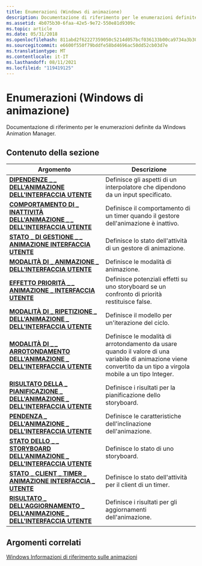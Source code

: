 ```yaml
---
title: Enumerazioni (Windows di animazione)
description: Documentazione di riferimento per le enumerazioni definite da Windows Animation Manager.
ms.assetid: 4b075b30-6faa-42e5-9e72-550e81d9309c
ms.topic: article
ms.date: 05/31/2018
ms.openlocfilehash: 811abd2f62227359050c5214d057bcf036133b00ca9734a3b30b1f9c8f985aed
ms.sourcegitcommit: e6600f550f79bddfe58bd4696ac50dd52cb03d7e
ms.translationtype: MT
ms.contentlocale: it-IT
ms.lasthandoff: 08/11/2021
ms.locfileid: "119419125"
---
```

# <a name="enumerations-windows-animation-reference"></a>Enumerazioni (Windows di animazione)

Documentazione di riferimento per le enumerazioni definite da Windows Animation Manager.

## <a name="in-this-section"></a>Contenuto della sezione



| Argomento                                                                                       | Descrizione                                                                                                                                          |
|---------------------------------------------------------------------------------------------|------------------------------------------------------------------------------------------------------------------------------------------------------|
| [**DIPENDENZE \_ \_ DELL'ANIMAZIONE DELL'INTERFACCIA UTENTE**](/windows/win32/api/uianimation/ne-uianimation-ui_animation_dependencies)<br/>                 | Definisce gli aspetti di un interpolatore che dipendono da un input specificato.<br/>                                                                         |
| [**COMPORTAMENTO DI \_ INATTIVITÀ DELL'ANIMAZIONE \_ \_ DELL'INTERFACCIA UTENTE**](/windows/win32/api/uianimation/ne-uianimation-ui_animation_idle_behavior)<br/>              | Definisce il comportamento di un timer quando il gestore dell'animazione è inattivo.<br/>                                                                       |
| [**STATO \_ DI GESTIONE \_ \_ ANIMAZIONE INTERFACCIA UTENTE**](/windows/win32/api/uianimation/ne-uianimation-ui_animation_manager_status)<br/>            | Definisce lo stato dell'attività di un gestore di animazione.<br/>                                                                                      |
| [**MODALITÀ DI \_ ANIMAZIONE \_ DELL'INTERFACCIA UTENTE**](/windows/win32/api/uianimation/ne-uianimation-ui_animation_mode)<br/>                                 | Definisce le modalità di animazione.<br/>                                                                                                                  |
| [**EFFETTO PRIORITÀ \_ \_ ANIMAZIONE \_ INTERFACCIA UTENTE**](/windows/win32/api/uianimation/ne-uianimation-ui_animation_priority_effect)<br/>          | Definisce potenziali effetti su uno storyboard se un confronto di priorità restituisce false.<br/>                                                         |
| [**MODALITÀ DI \_ RIPETIZIONE \_ DELL'ANIMAZIONE \_ DELL'INTERFACCIA UTENTE**](/windows/win32/api/uianimation/ne-uianimation-ui_animation_repeat_mode)<br/>                  | Definisce il modello per un'iterazione del ciclo.<br/>                                                                                                 |
| [**MODALITÀ DI \_ \_ ARROTONDAMENTO DELL'ANIMAZIONE \_ DELL'INTERFACCIA UTENTE**](/windows/win32/api/uianimation/ne-uianimation-ui_animation_rounding_mode)<br/>              | Definisce le modalità di arrotondamento da usare quando il valore di una variabile di animazione viene convertito da un tipo a virgola mobile a un tipo Integer.<br/> |
| [**RISULTATO DELLA \_ PIANIFICAZIONE \_ DELL'ANIMAZIONE \_ DELL'INTERFACCIA UTENTE**](/windows/win32/api/uianimation/ne-uianimation-ui_animation_scheduling_result)<br/>      | Definisce i risultati per la pianificazione dello storyboard.<br/>                                                                                                |
| [**PENDENZA \_ DELL'ANIMAZIONE \_ DELL'INTERFACCIA UTENTE**](/windows/win32/api/uianimation/ne-uianimation-ui_animation_slope)<br/>                               | Definisce le caratteristiche dell'inclinazione dell'animazione.<br/>                                                                                                  |
| [**STATO DELLO \_ \_ STORYBOARD DELL'ANIMAZIONE \_ DELL'INTERFACCIA UTENTE**](/windows/win32/api/uianimation/ne-uianimation-ui_animation_storyboard_status)<br/>      | Definisce lo stato di uno storyboard.<br/>                                                                                                      |
| [**STATO \_ CLIENT \_ TIMER \_ ANIMAZIONE INTERFACCIA \_ UTENTE**](/windows/win32/api/uianimation/ne-uianimation-ui_animation_timer_client_status)<br/> | Definisce lo stato dell'attività per il client di un timer.<br/>                                                                                             |
| [**RISULTATO \_ DELL'AGGIORNAMENTO \_ DELL'ANIMAZIONE \_ DELL'INTERFACCIA UTENTE**](/windows/win32/api/uianimation/ne-uianimation-ui_animation_update_result)<br/>              | Definisce i risultati per gli aggiornamenti dell'animazione.<br/>                                                                                                    |



 

## <a name="related-topics"></a>Argomenti correlati

<dl> <dt>

[Windows Informazioni di riferimento sulle animazioni](windows-animation-reference.md)
</dt> </dl>

 

 





